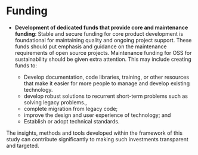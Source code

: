# Funding

- **Development of dedicated funds that provide core and maintenance funding**: Stable and secure funding for core product development is foundational for maintaining quality and ongoing project support. These funds should put emphasis and guidance on the maintenance requirements of open source projects. Maintenance funding for OSS for sustainability should be given extra attention. This may include creating funds to: 

  - Develop documentation, code libraries, training, or other resources that make it easier for more people to manage and develop existing technology. 
  - develop robust solutions to recurrent short-term problems such as solving legacy problems., 
  - complete migration from legacy code; 
  - improve the design and user experience of technology; and 
  - Establish or adopt technical standards. 

The insights, methods and tools developed within the framework of this study can contribute significantly to making such investments transparent and targeted.
